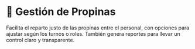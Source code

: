 # 💸 Gestión de Propinas

Facilita el reparto justo de las propinas entre el personal, con opciones para ajustar según los turnos o roles. También genera reportes para llevar un control claro y transparente.

